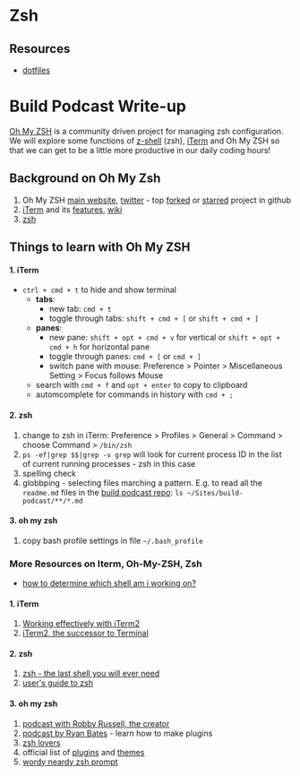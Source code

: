 # Zsh

## Resources

- [dotfiles](https://justin.abrah.ms/dotfiles/zsh.html)

# Build Podcast Write-up

[Oh My ZSH](https://github.com/robbyrussell/oh-my-zsh) is a community driven project for managing zsh configuration. We will explore some functions of [z-shell](http://en.wikipedia.org/wiki/Z_shell) (zsh), [iTerm](http://www.iterm2.com/#/section/home) and Oh My ZSH so that we can get to be a little more productive in our daily coding hours!

## Background on Oh My Zsh

1. Oh My ZSH [main website](https://github.com/robbyrussell/oh-my-zsh), [twitter](http://twitter.com/ohmyzsh) - top [forked](https://github.com/popular/forked) or [starred](https://github.com/popular/starred) project in github
1. [iTerm](http://www.iterm2.com/#/section/home) and its [features](http://www.iterm2.com/#/section/features), [wiki](http://code.google.com/p/iterm2/w/list)
1. [zsh](http://en.wikipedia.org/wiki/Z_shell)


## Things to learn with Oh My ZSH

#### 1. iTerm

- `ctrl + cmd + t` to hide and show terminal
	- **tabs**:
		- new tab: `cmd + t`
		- toggle through tabs: `shift + cmd + [` or `shift + cmd + ]`
	- **panes**:
		- new pane: `shift + opt + cmd + v` for vertical or `shift + opt + cmd + h` for horizontal pane
		- toggle through panes: `cmd + [` or `cmd + ]`
		- switch pane with mouse: Preference > Pointer > Miscellaneous Setting > Focus follows Mouse
	- search with `cmd + f` and `opt + enter` to copy to clipboard
	- automcomplete for commands in history with `cmd + ;`

#### 2. zsh

1. change to zsh in iTerm: Preference > Profiles > General > Command > choose Command > `/bin/zsh`
1. `ps -ef|grep $$|grep -v grep` will look for current process ID in the list of current running processes - zsh in this case
1. spelling check
1. globbping - selecting files marching a pattern. E.g. to read all the `readme.md` files in the [build podcast repo](https://github.com/sayanee/Build-Podcast): `ls ~/Sites/build-podcast/**/*.md`

#### 3. oh my zsh

1. copy bash profile settings in file `~/.bash_profile`

### More Resources on Iterm, Oh-My-ZSH, Zsh

- [how to determine which shell am i working on?](http://stackoverflow.com/questions/3327013/how-to-determine-the-current-shell-im-working-on)

#### 1. iTerm

1. [Working effectively with iTerm2](http://teohm.github.com/blog/2012/03/22/working-effectively-with-iterm2/)
1. [iTerm2, the successor to Terminal](http://www.astrobetter.com/iterm2-the-successor-to-the-terminal-on-osx/)

#### 2. zsh

1. [zsh - the last shell you will ever need](http://friedcpu.wordpress.com/2007/07/24/zsh-the-last-shell-youll-ever-need/)
1. [user's guide to zsh](http://zsh.sourceforge.net/Guide/)

#### 3. oh my zsh

1. [podcast with Robby Russell, the creator](http://thechangelog.com/post/5875746546/episode-0-6-1-oh-my-zsh-with-robby-russell)
1. [podcast by Ryan Bates](http://railscasts.com/episodes/308-oh-my-zsh) - learn how to make plugins
1. [zsh lovers](http://grml.org/zsh/zsh-lovers.html)
1. official list of [plugins](https://github.com/robbyrussell/oh-my-zsh/wiki/Plugins) and [themes](https://github.com/robbyrussell/oh-my-zsh/wiki/themes)
1. [wordy neardy zsh prompt](http://zanshin.net/2012/03/09/wordy-nerdy-zsh-prompt/)


